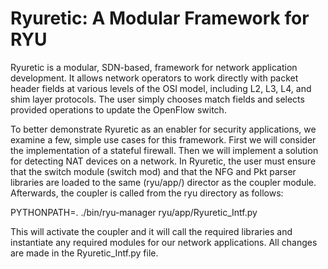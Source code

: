 # Ryuretic: A Modular Framework for RYU

Ryuretic is a modular, SDN-based, framework for network application development. It allows network operators to work directly with packet
header fields at various levels of the OSI model, including L2, L3, L4, and shim layer protocols. The user simply chooses match fields and selects provided operations to update the OpenFlow switch.


To better demonstrate Ryuretic as an enabler for security applications, we examine a few, simple use cases for this framework. First we will consider the implementation of a stateful firewall. Then we will implement a solution for detecting NAT devices on a network. In Ryuretic, the user must ensure that the switch module (switch mod) and that the NFG and Pkt parser libraries are loaded to the same (ryu/app/) director as the coupler module. Afterwards, the coupler is called from the ryu directory as follows:


PYTHONPATH=. ./bin/ryu-manager ryu/app/Ryuretic_Intf.py


This will activate the coupler and it will call the required libraries and instantiate any required modules for our network
applications. All changes are made in the Ryuretic_Intf.py file. 
